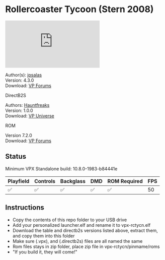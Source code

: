# Rollercoaster Tycoon (Stern 2008)

![Table Preview](https://www.vpforums.org/index.php?app=downloads&module=display&section=screenshot&record=113867&id=13920&full=1)

Author(s): [jpsalas](https://www.vpforums.org/index.php?showuser=277)  
Version: 4.3.0   
Download: [VP Forums](https://www.vpforums.org/index.php?app=downloads&showfile=13920)

DirectB2S

Authors: [Hauntfreaks](https://vpuniverse.com/profile/5216-hauntfreaks/)  
Version: 1.0.0  
Download: [VP Universe](https://vpuniverse.com/files/file/15971-rollercoaster-tycoon-stern-2002-b2s-with-full-dmd/)

ROM  

Version 7.2.0  
Download: [VP Forums](https://www.vpforums.org/index.php?app=downloads&showfile=1125)


## Status 

Minimum VPX Standalone build: 10.8.0-1983-b84441e  

| Playfield | Controls | Backglass | DMD | ROM Required | FPS | 
|-----------|----------|-----------|-----|--------------|-----|
| :white_check_mark: | :white_check_mark: | :white_check_mark: | :white_check_mark: | :white_check_mark: | 50 |

## Instructions

- Copy the contents of this repo folder to your USB drive
- Add your personalized launcher.elf and rename it to vpx-rctycn.elf
- Download the table and directb2s versions listed above, extract them, and copy them into this folder
- Make sure (.vpx), and (.directb2s) files are all named the same
- Rom files stays in zip folder, place zip file in vpx-rctycn/pinmame/roms
- "If you build it, they will come!"
